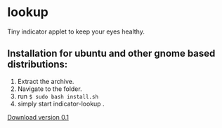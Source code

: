 lookup
======

Tiny indicator applet to keep your eyes healthy.


Installation for ubuntu and other gnome based distributions:
------------------------------------------------------------

1. Extract the archive.
2. Navigate to the folder.
3. run `$ sudo bash install.sh`
4. simply start indicator-lookup .

[Download version 0.1](https://github.com/ghoshbishakh/lookup/blob/master/indicator-lookup-0.1.tar.gz?raw=true)